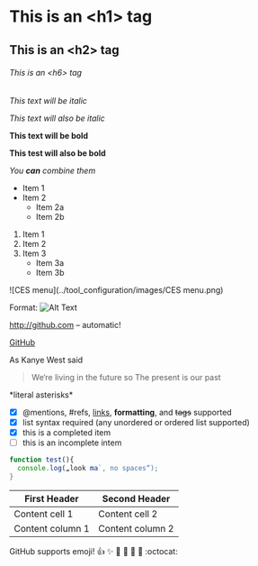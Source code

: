 # This is an \<h1\> tag
## This is an \<h2\> tag
###### This is an \<h6\> tag

*This text will be italic*

_This text will also be italic_

**This text will be bold**

__This test will also be bold__

*You **can** combine them*

* Item 1
* Item 2
  * Item 2a
  * Item 2b

1. Item 1
2. Item 2
3. Item 3
   * Item 3a
   * Item 3b

![CES menu](../tool_configuration/images/CES menu.png)

Format: ![Alt Text](url)

http://github.com – automatic!

[GitHub](http://github.com)

As Kanye West said
> We‘re living in the future so
> The present is our past

\*literal asterisks\*

- [x] @mentions, #refs, [links](), **formatting**, and <del>tags</del> supported
- [x] list syntax required (any unordered or ordered list supported)
- [x] this is a completed item
- [ ] this is an incomplete intem

```javascript
function test(){
  console.log(„look ma`, no spaces“);
}
```

First Header | Second Header
-------------|--------------
Content cell 1 | Content cell 2
Content column 1 | Content column 2

GitHub supports emoji!
:+1: :sparkles: :camel: :tada:
:rocket: :metal: :octocat:
